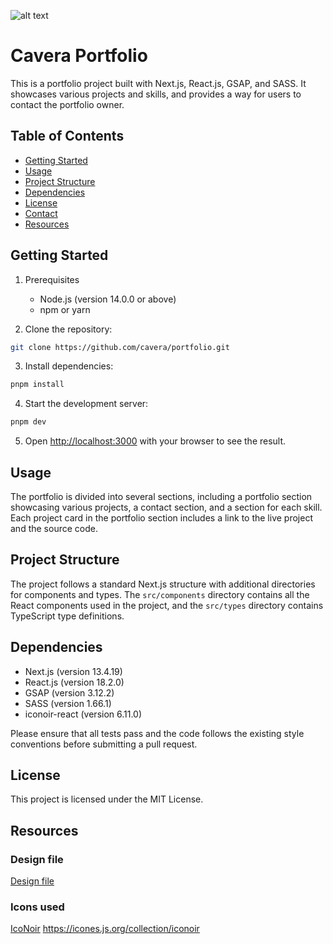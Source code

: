 ![alt text](https://repository-images.githubusercontent.com/674443667/7e3e4c75-9cd6-4231-8875-da1694b37af6)

# Cavera Portfolio

This is a portfolio project built with Next.js, React.js, GSAP, and SASS. It showcases various projects and skills, and provides a way for users to contact the portfolio owner.

## Table of Contents

- [Getting Started](#getting-started)
- [Usage](#usage)
- [Project Structure](#project-structure)
- [Dependencies](#dependencies)
- [License](#license)
- [Contact](#contact)
- [Resources](#resources)

## Getting Started

1. Prerequisites
   - Node.js (version 14.0.0 or above)
   - npm or yarn

2. Clone the repository:

```bash
git clone https://github.com/cavera/portfolio.git
```

3. Install dependencies:

```bash
pnpm install
```

4. Start the development server:

```bash
pnpm dev
```


5. Open [http://localhost:3000](http://localhost:3000) with your browser to see the result.

## Usage

The portfolio is divided into several sections, including a portfolio section showcasing various projects, a contact section, and a section for each skill. Each project card in the portfolio section includes a link to the live project and the source code.

## Project Structure

The project follows a standard Next.js structure with additional directories for components and types. The `src/components` directory contains all the React components used in the project, and the `src/types` directory contains TypeScript type definitions.

## Dependencies

- Next.js (version 13.4.19)
- React.js (version 18.2.0)
- GSAP (version 3.12.2)
- SASS (version 1.66.1)
- iconoir-react (version 6.11.0)

Please ensure that all tests pass and the code follows the existing style conventions before submitting a pull request.

## License

This project is licensed under the MIT License.

## Resources

### Design file

[Design file](https://www.figma.com/file/96OVxb9TZXYuXVX2tJ4wZ0/Me?type=design&t=4aq61nA0wCfdmubr-6)

### Icons used

[IcoNoir](https://github.com/iconoir-icons/iconoir)
https://icones.js.org/collection/iconoir
